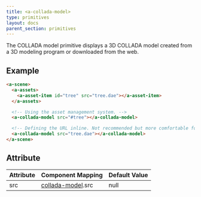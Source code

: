 ```yaml
---
title: <a-collada-model>
type: primitives
layout: docs
parent_section: primitives
---
```


The COLLADA model primitive displays a 3D COLLADA model created from a 3D
modeling program or downloaded from the web.

## Example

```html
<a-scene>
  <a-assets>
    <a-asset-item id="tree" src="tree.dae"></a-asset-item>
  </a-assets>

  <!-- Using the asset management system. -->
  <a-collada-model src="#tree"></a-collada-model>

  <!-- Defining the URL inline. Not recommended but more comfortable for web developers. -->
  <a-collada-model src="tree.dae"></a-collada-model>
</a-scene>
```

## Attribute

[collada]: ../components/collada-model.md

| Attribute | Component Mapping            | Default Value |
|-----------|------------------------------|---------------|
| src       | [collada-model][collada].src | null          |
